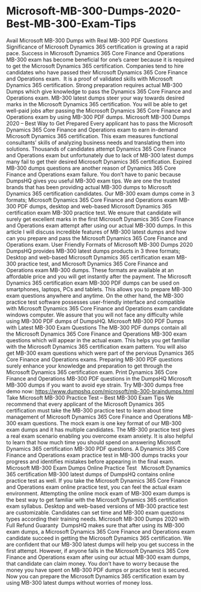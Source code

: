 # Microsoft-MB-300-Dumps-2020-Best-MB-300-Exam-Tips
Avail Microsoft MB-300 Dumps with Real MB-300 PDF Questions Significance of Microsoft Dynamics 365 certification is growing at a rapid pace. Success in Microsoft Dynamics 365 Core Finance and Operations MB-300 exam has become beneficial for one’s career because it is required to get the Microsoft Dynamics 365 certification. Companies tend to hire candidates who have passed their Microsoft Dynamics 365 Core Finance and Operations exam.   It is a proof of validated skills with Microsoft Dynamics 365 certification. Strong preparation requires actual MB-300 Dumps which give knowledge to pass the Dynamics 365 Core Finance and Operations exam. MB-300 latest dumps steer your way towards desired marks in the Microsoft Dynamics 365 certification. You will be able to get well-paid jobs after passing the Microsoft Dynamics 365 Core Finance and Operations exam by using MB-300 PDF dumps.  Microsoft MB-300 Dumps 2020 – Best Way to Get Prepared Every applicant has to pass the Microsoft Dynamics 365 Core Finance and Operations exam to earn in-demand Microsoft Dynamics 365 certification. This exam measures functional consultants’ skills of analyzing business needs and translating them into solutions. Thousands of candidates attempt Dynamics 365 Core Finance and Operations exam but unfortunately due to lack of MB-300 latest dumps many fail to get their desired Microsoft Dynamics 365 certification. Expired MB-300 dumps questions are another reason of Dynamics 365 Core Finance and Operations exam failure. You don’t have to panic because DumpsHQ gives you useful MB-300 exam tips.  We are one the trusted brands that has been providing actual MB-300 dumps to Microsoft Dynamics 365 certification candidates. Our MB-300 exam dumps come in 3 formats; Microsoft Dynamics 365 Core Finance and Operations exam MB-300 PDF dumps, desktop and web-based Microsoft Dynamics 365 certification exam MB-300 practice test. We ensure that candidate will surely get excellent marks in the first Microsoft Dynamics 365 Core Finance and Operations exam attempt after using our actual MB-300 dumps. In this article I will discuss incredible features of MB-300 latest dumps and how can you prepare and pass the Microsoft Dynamics 365 Core Finance and Operations exam.    User Friendly Formats of Microsoft MB-300 Dumps 2020 DumpsHQ provides MB-300 latest dumps products in 3 three formats; Desktop and web-based Microsoft Dynamics 365 certification exam MB-300 practice test, and Microsoft Dynamics 365 Core Finance and Operations exam MB-300 dumps. These formats are available at an affordable price and you will get instantly after the payment. The Microsoft Dynamics 365 certification exam MB-300 PDF dumps can be used on smartphones, laptops, PCs and tablets.  This allows you to prepare MB-300 exam questions anywhere and anytime. On the other hand, the MB-300 practice test software possesses user-friendly interface and compatible with Microsoft Dynamics 365 Core Finance and Operations exam candidate windows computer. We assure that you will not face any difficulty while using MB-300 PDF dumps of DumpsHQ.  Microsoft MB-300 PDF Dumps with Latest MB-300 Exam Questions The MB-300 PDF dumps contain all the Microsoft Dynamics 365 Core Finance and Operations MB-300 exam questions which will appear in the actual exam. This helps you get familiar with the Microsoft Dynamics 365 certification exam pattern. You will also get MB-300 exam questions which were part of the pervious Dynamics 365 Core Finance and Operations exams. Preparing MB-300 PDF questions surely enhance your knowledge and preparation to get through the Microsoft Dynamics 365 certification exam. Print Dynamics 365 Core Finance and Operations MB-300 PDF questions in the DumpsHQ Microsoft MB-300 dumps if you want to avoid eye strain.  Try MB-300 dumps free demo now: https://www.dumpshq.com/microsoft/mb-300-braindumps.html  Take Microsoft MB-300 Practice Test – Best MB-300 Exam Tips We recommend that every applicant of the Microsoft Dynamics 365 certification must take the MB-300 practice test to learn about time management of Microsoft Dynamics 365 Core Finance and Operations MB-300 exam questions. The mock exam is one key format of our MB-300 exam dumps and it has multiple candidates. The MB-300 practice test gives a real exam scenario enabling you overcome exam anxiety. It is also helpful to learn that how much time you should spend on answering Microsoft Dynamics 365 certification MB-300 PDF questions. A Dynamics 365 Core Finance and Operations exam practice test in MB-300 dumps tracks your progress and identifies mistakes before appearing in the final exam.    Microsoft MB-300 Exam Dumps Online Practice Test   Microsoft Dynamics 365 certification MB-300 latest dumps of DumpsHQ contains online practice test as well. If you take the Microsoft Dynamics 365 Core Finance and Operations exam online practice test, you can feel the actual exam environment. Attempting the online mock exam of MB-300 exam dumps is the best way to get familiar with the Microsoft Dynamics 365 certification exam syllabus. Desktop and web-based versions of MB-300 practice test are customizable. Candidates can set time and MB-300 exam questions types according their training needs.  Microsoft MB-300 Dumps 2020 with Full Refund Guaranty  DumpsHQ makes sure that after using its MB-300 exam dumps, a Microsoft Dynamics 365 Core Finance and Operations exam candidate succeed in getting the Microsoft Dynamics 365 certification. We are confident that our MB-300 latest dumps will help you get success in the first attempt. However, if anyone fails in the Microsoft Dynamics 365 Core Finance and Operations exam after using our actual MB-300 exam dumps, that candidate can claim money. You don’t have to worry because the money you have spent on MB-300 PDF dumps or practice test is secured. Now you can prepare the Microsoft Dynamics 365 certification exam by using MB-300 latest dumps without worries of money loss.
